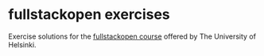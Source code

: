 # fullstackopen exercises

Exercise solutions for the [fullstackopen course](https://fullstackopen.com/en/) offered by The University of Helsinki.

